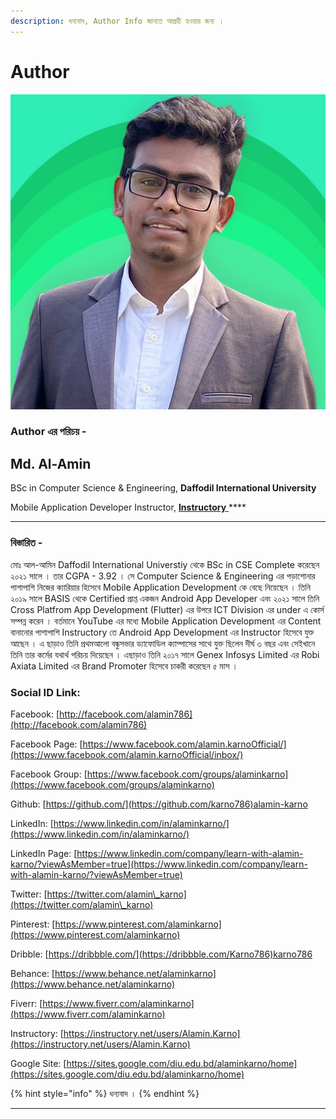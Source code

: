 ```yaml
---
description: ধন্যবাদ, Author Info জানতে আগ্রহী হওয়ার জন্য ।
---
```


# Author

![মোঃ আল-আমিন](<../.gitbook/assets/Md. Al-Amin Karno Logo.jpg>)

### Author এর পরিচয় -

## Md. Al-Amin

BSc in Computer Science & Engineering, **Daffodil International University**

Mobile Application Developer Instructor, [**Instructory** ](https://instructory.net/users/Alamin.Karno)****

****

### বিস্তারিত -

মোঃ আল-আমিন Daffodil International Universtiy থেকে BSc in CSE Complete করেছেন ২০২১ সালে । তার CGPA - 3.92 । সে Computer Science & Engineering এর পড়াশোনার পাশাপাশি নিজের ক্যারিয়ার হিসেবে Mobile Application Development কে বেছে নিয়েছেন । তিনি ২০১৯ সালে BASIS থেকে Certified প্রাপ্ত একজন Android App Developer এবং ২০২১ সালে তিনি Cross Platfrom App Development (Flutter) এর উপরে ICT Division এর under এ কোর্স সম্পন্ন করেন । বর্তমানে YouTube এর মধ্যে Mobile Application Development এর Content বানানোর পাশাপাশি Instructory তে Android App Development এর Instructor হিসেবে যুক্ত আছেন । এ ছাড়াও তিনি প্রথমআলো বন্ধুসভার ড্যাফোডিল ক্যাম্পাসের সাথে যুক্ত ছিলেন দীর্ঘ ৩ বছর এবং সেইখানে তিনি তার কর্মের যথার্থ পরিচয় দিয়েছেন । এছাড়াও তিনি ২০১৭ সালে Genex Infosys Limited এর Robi Axiata Limited এর Brand Promoter হিসেবে চাকরী করেছেন ৫ মাস । &#x20;

### Social ID Link:

Facebook: [http://facebook.com/alamin786](http://facebook.com/alamin786)

Facebook Page: [https://www.facebook.com/alamin.karnoOfficial/](https://www.facebook.com/alamin.karnoOfficial/inbox/)

Facebook Group: [https://www.facebook.com/groups/alaminkarno](https://www.facebook.com/groups/alaminkarno)

Github: [https://github.com/](https://github.com/karno786)alamin-karno

LinkedIn: [https://www.linkedin.com/in/alaminkarno/](https://www.linkedin.com/in/alaminkarno/)

LinkedIn Page: [https://www.linkedin.com/company/learn-with-alamin-karno/?viewAsMember=true](https://www.linkedin.com/company/learn-with-alamin-karno/?viewAsMember=true)

Twitter: [https://twitter.com/alamin\_karno](https://twitter.com/alamin\_karno)

Pinterest: [https://www.pinterest.com/alaminkarno](https://www.pinterest.com/alaminkarno)

Dribble: [https://dribbble.com/](https://dribbble.com/Karno786)karno786

Behance: [https://www.behance.net/alaminkarno](https://www.behance.net/alaminkarno)

Fiverr: [https://www.fiverr.com/alaminkarno](https://www.fiverr.com/alaminkarno)

Instructory: [https://instructory.net/users/Alamin.Karno](https://instructory.net/users/Alamin.Karno)

Google Site: [https://sites.google.com/diu.edu.bd/alaminkarno/home](https://sites.google.com/diu.edu.bd/alaminkarno/home)

{% hint style="info" %}
ধন্যবাদ ।
{% endhint %}



****

